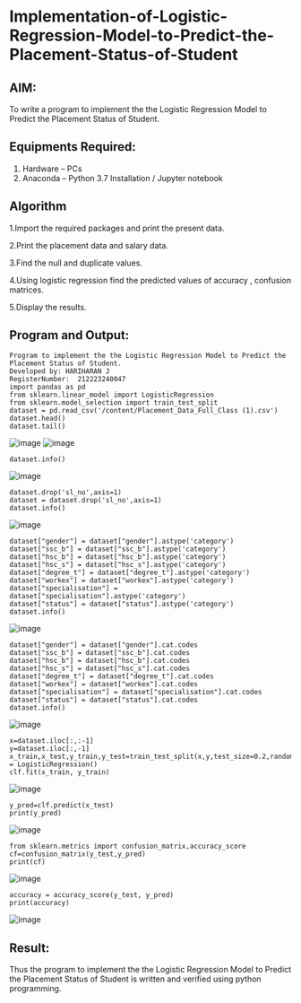 # Implementation-of-Logistic-Regression-Model-to-Predict-the-Placement-Status-of-Student

## AIM:
To write a program to implement the the Logistic Regression Model to Predict the Placement Status of Student.

## Equipments Required:
1. Hardware – PCs
2. Anaconda – Python 3.7 Installation / Jupyter notebook

## Algorithm
1.Import the required packages and print the present data.

2.Print the placement data and salary data.

3.Find the null and duplicate values.

4.Using logistic regression find the predicted values of accuracy , confusion matrices.

5.Display the results.

## Program and Output:
```
Program to implement the the Logistic Regression Model to Predict the Placement Status of Student.
Developed by: HARIHARAN J
RegisterNumber:  212223240047
import pandas as pd
from sklearn.linear_model import LogisticRegression
from sklearn.model_selection import train_test_split
dataset = pd.read_csv('/content/Placement_Data_Full_Class (1).csv')
dataset.head()
dataset.tail()
```
![image](https://github.com/user-attachments/assets/f56568fe-a470-4362-81a0-b0b2abcce566)
![image](https://github.com/user-attachments/assets/92767f96-7960-4faf-a409-597aae2d5365)

```
dataset.info()
```
![image](https://github.com/user-attachments/assets/91821b3a-e316-4aad-85bf-3ae3a0ff92f6)

```
dataset.drop('sl_no',axis=1)
dataset = dataset.drop('sl_no',axis=1)
dataset.info()
```
![image](https://github.com/user-attachments/assets/01eb6dd5-2477-4a5a-824a-516397852b38)

```
dataset["gender"] = dataset["gender"].astype('category')
dataset["ssc_b"] = dataset["ssc_b"].astype('category')
dataset["hsc_b"] = dataset["hsc_b"].astype('category')
dataset["hsc_s"] = dataset["hsc_s"].astype('category')
dataset["degree_t"] = dataset["degree_t"].astype('category')
dataset["workex"] = dataset["workex"].astype('category')
dataset["specialisation"] = dataset["specialisation"].astype('category')
dataset["status"] = dataset["status"].astype('category')
dataset.info()
```
![image](https://github.com/user-attachments/assets/20d41f9a-f384-4501-8751-34aa309f5392)

```
dataset["gender"] = dataset["gender"].cat.codes
dataset["ssc_b"] = dataset["ssc_b"].cat.codes
dataset["hsc_b"] = dataset["hsc_b"].cat.codes
dataset["hsc_s"] = dataset["hsc_s"].cat.codes
dataset["degree_t"] = dataset["degree_t"].cat.codes
dataset["workex"] = dataset["workex"].cat.codes
dataset["specialisation"] = dataset["specialisation"].cat.codes
dataset["status"] = dataset["status"].cat.codes
dataset.info()
```
![image](https://github.com/user-attachments/assets/03f15b24-0e0e-4068-a5c6-f0671d0dc031)

```
x=dataset.iloc[:,:-1]
y=dataset.iloc[:,-1]
x_train,x_test,y_train,y_test=train_test_split(x,y,test_size=0.2,random_state=0)clf = LogisticRegression()
clf.fit(x_train, y_train)
```
![image](https://github.com/user-attachments/assets/7bd3c9e5-befe-4957-8f37-a942befb1f9d)

```
y_pred=clf.predict(x_test)
print(y_pred)
```
![image](https://github.com/user-attachments/assets/495ec59c-1013-496c-b87b-cf11cdc05795)

```
from sklearn.metrics import confusion_matrix,accuracy_score
cf=confusion_matrix(y_test,y_pred)
print(cf)
```
![image](https://github.com/user-attachments/assets/1e3e5a6c-bf64-4abb-a4c9-d022cf976f1b)

```
accuracy = accuracy_score(y_test, y_pred)
print(accuracy)
```
![image](https://github.com/user-attachments/assets/003dfd6f-c547-442f-858e-e139539409d2)


## Result:
Thus the program to implement the the Logistic Regression Model to Predict the Placement Status of Student is written and verified using python programming.
